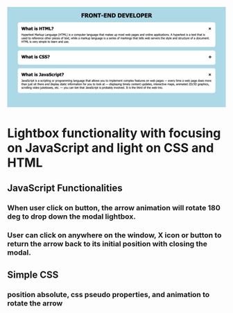 ![alt text](https://github.com/michaelnlay/Fun-with-Accordion/blob/main/Screen%20Shot%202022-11-22%20at%204.28.25%20PM.png?raw=true)

# Lightbox functionality with focusing on JavaScript and light on CSS and HTML

## JavaScript Functionalities
### When user click on button, the arrow animation will rotate 180 deg to drop down the modal lightbox.
### User can click on anywhere on the window, X icon or button to return the arrow back to its initial position with closing the modal. 

## Simple CSS
### position absolute, css pseudo properties, and animation to rotate the arrow

